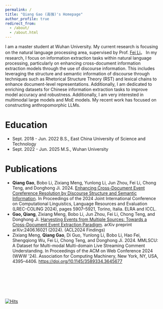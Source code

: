 ```yaml
---
permalink: /
title: "Qiang Gao (高强)'s Homepage"
author_profile: true
redirect_from: 
  - /about/
  - /about.html
---
```


I am a master student at Wuhan University. My current research is focusing on the natural language processing area, supervised by Prof. [Fei Li](https://scholar.google.com/citations?hl=en&authuser=1&user=AoMmysMAAAAJ)。 In my research, I focus on information extraction tasks within natural language processing, particularly on enhancing cross-document information extraction models through the use of discourse information. This includes leveraging the structure and semantic information of discourse through techniques such as Rhetorical Structure Theory (RST) and lexical chains to enhance document-level representations. Additionally, I am dedicated to enriching datasets for Chinese information extraction tasks to improve model accuracy and robustness. Additionally, I am very interested in multimodal large models and MoE models. My recent work has focused on constructing anthropomorphic LLMs.

**Education**
======
* Sept. 2018 - Jun. 2022 B.S., East China University of Science and Technology
* Sept. 2022 - Jun. 2025 M.S., Wuhan University

**Publications**
======
+ **Qiang Gao**, Bobo Li, Zixiang Meng, Yunlong Li, Jun Zhou, Fei Li, Chong Teng, and Donghong Ji. 2024. [Enhancing Cross-Document Event Coreference Resolution by Discourse Structure and Semantic Information](https://aclanthology.org/2024.lrec-main.523/). In Proceedings of the 2024 Joint International Conference on Computational Linguistics, Language Resources and Evaluation (LREC-COLING 2024), pages 5907–5921, Torino, Italia. ELRA and ICCL.
+ **Gao, Qiang**, Zixiang Meng, Bobo Li, Jun Zhou, Fei Li, Chong Teng, and Donghong Ji. [Harvesting Events from Multiple Sources: Towards a Cross-Document Event Extraction Paradigm](https://arxiv.org/abs/2406.16021). arXiv preprint arXiv:2406.16021 (2024). (ACL2024 Findings)
+ Zixiang Meng, **Qiang Gao**, Di Guo, Yunlong Li, Bobo Li, Hao Fei, Shengqiong Wu, Fei Li, Chong Teng, and Donghong Ji. 2024. MMLSCU: A Dataset for Multi-modal Multi-domain Live Streaming Comment Understanding. In Proceedings of the ACM on Web Conference 2024 (WWW '24). Association for Computing Machinery, New York, NY, USA, 4395–4406. https://doi.org/10.1145/3589334.3645677

<br/>
<br/>
<br/>
<br/>
<br/>

[![Hits](https://hits.seeyoufarm.com/api/count/incr/badge.svg?url=https%3A%2F%2Fcooper12121.github.io&count_bg=%2379C83D&title_bg=%23555555&icon=&icon_color=%23E7E7E7&title=hits&edge_flat=false)](https://hits.seeyoufarm.com)
